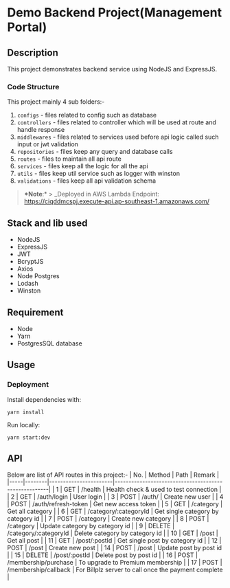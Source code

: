# Demo Backend Project(Management Portal)

## Description

This project demonstrates backend service using NodeJS and ExpressJS.

### Code Structure

This project mainly 4 sub folders:-

1. `configs` - files related to config such as database
2. `controllers` - files related to controller which will be used at route and handle response
3. `middlewares` - files related to services used before api logic called such input or jwt validation
4. `repositories` -  files keep any query and database calls
5. `routes` - files to maintain all api route
6. `services` - files keep all the logic for all the api
7. `utils` - files keep util service such as logger with winston
4. `validations` - files keep all api validation schema

> **\*Note**:\* > _Deployed in AWS 
> Lambda Endpoint: https://ciqddmcspj.execute-api.ap-southeast-1.amazonaws.com/

## Stack and lib used

- NodeJS
- ExpressJS
- JWT
- BcryptJS
- Axios
- Node Postgres
- Lodash
- Winston

## Requirement

- Node
- Yarn
- PostgresSQL database

## Usage

### Deployment

Install dependencies with:

```
yarn install
```
Run locally: 

```
yarn start:dev
```

## API

Below are list of API routes in this project:-
| No. | Method | Path                  | Remark                                               |
|-----|--------|-----------------------|------------------------------------------------------|
| 1   | GET    | /health               | Health check & used to test connection               |
| 2   | GET    | /auth/login           | User login                                           |
| 3   | POST   | /auth/                | Create new user                                      |
| 4   | POST   | /auth/refresh-token   | Get new access token                                 |
| 5   | GET    | /category             | Get all category                                     |
| 6   | GET    | /category/:categoryId | Get single category by category id                   |
| 7   | POST   | /category             | Create new category                                  |
| 8   | POST   | /category             | Update category by category id                       |
| 9   | DELETE | /category/:categoryId | Delete category by category id                       |
| 10  | GET    | /post                 | Get all post                                         |
| 11  | GET    | /post/:postId         | Get single post by category id                       |
| 12  | POST   | /post                 | Create new post                                      |
| 14  | POST   | /post                 | Update post by post id                               |
| 15  | DELETE | /post/:postId         | Delete post by post id                               |
| 16  | POST   | /membership/purchase  | To upgrade to Premium membership                     |
| 17  | POST   | /membership/callback  | For Billplz server to call once the payment complete |